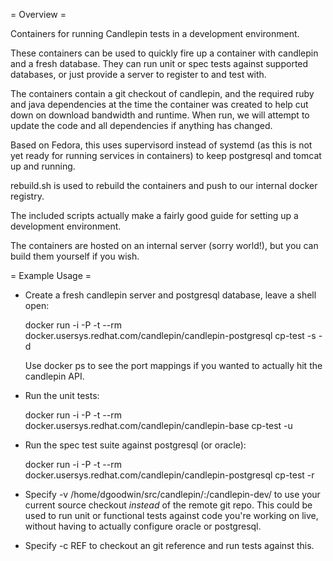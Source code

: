 = Overview =

Containers for running Candlepin tests in a development environment.

These containers can be used to quickly fire up a container with candlepin and
a fresh database. They can run unit or spec tests against supported databases,
or just provide a server to register to and test with.

The containers contain a git checkout of candlepin, and the required ruby and
java dependencies at the time the container was created to help cut down on
download bandwidth and runtime. When run, we will attempt to update the code
and all dependencies if anything has changed.

Based on Fedora, this uses supervisord instead of systemd (as this is not yet
ready for running services in containers) to keep postgresql and tomcat
up and running.

rebuild.sh is used to rebuild the containers and push to our internal docker
registry.

The included scripts actually make a fairly good guide for setting up a
development environment.

The containers are hosted on an internal server (sorry world!), but you can
build them yourself if you wish.

= Example Usage =

  * Create a fresh candlepin server and postgresql database, leave a shell open:

    docker run -i -P -t --rm docker.usersys.redhat.com/candlepin/candlepin-postgresql cp-test -s -d

    Use docker ps to see the port mappings if you wanted to actually hit the candlepin API.

  * Run the unit tests:

    docker run -i -P -t --rm docker.usersys.redhat.com/candlepin/candlepin-base cp-test -u

  * Run the spec test suite against postgresql (or oracle):

    docker run -i -P -t --rm docker.usersys.redhat.com/candlepin/candlepin-postgresql cp-test -r

  * Specify -v /home/dgoodwin/src/candlepin/:/candlepin-dev/ to use your
    current source checkout *instead* of the remote git repo. This could be
    used to run unit or functional tests against code you're working on live,
    without having to actually configure oracle or postgresql.

  * Specify -c REF to checkout an git reference and run tests against this.
